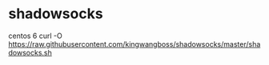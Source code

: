 # shadowsocks
centos 6
curl -O https://raw.githubusercontent.com/kingwangboss/shadowsocks/master/shadowsocks.sh
